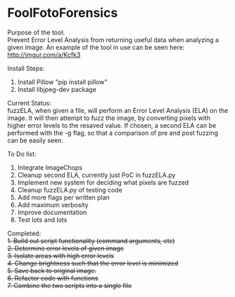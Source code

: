FoolFotoForensics
=================

Purpose of the tool:   
Prevent Error Level Analysis from returning useful data when analyzing a given image. An example of the tool in use can be seen here: http://imgur.com/a/Kcfk3

Install Steps:  
1.	Install Pillow "pip install pillow"  
2.	Install libjpeg-dev package

Current Status:  
fuzzELA, when given a file, will perform an Error Level Analysis (ELA) on the image. It will then attempt to fuzz the image, by converting pixels with higher error levels to the resaved value. If chosen, a second ELA can be performed with the -g flag, so that a comparison of pre and post fuzzing can be easily seen. 

To Do list:   
1.  Integrate ImageChops  
2.  Cleanup second ELA, currently just PoC in fuzzELA.py  
3.  Implement new system for deciding what pixels are fuzzed  
4.  Cleanup fuzzELA.py of testing code  
5.  Add more flags per written plan  
6.  Add maximum verbosity  
7.  Improve documentation  
8.	Test lots and lots  


Completed:  
~~1.    Build out script functionality (command arguments, etc)~~      
~~2.	Determine error levels of given image~~  
~~3.	Isolate areas with high error levels~~  
~~4.	Change brightness such that the error level is minimized~~  
~~5.	Save back to original image.~~  
~~6.    Refactor code with functions~~  
~~7.    Combine the two scripts into a single file~~  
